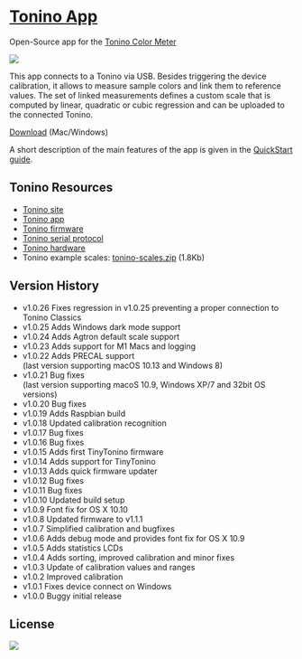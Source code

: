 [Tonino App](https://github.com/myTonino/Tonino-App)
==========

Open-Source app for the [Tonino Color Meter](http://my-tonino.com)

![](src/img/app-screen.png?raw=true)

This app connects to a Tonino via USB. Besides triggering the device calibration, it allows to measure sample colors and link them to reference values. The set of linked measurements defines a custom scale that is computed by linear, quadratic or cubic regression and can be uploaded to the connected Tonino.

[Download](https://github.com/myTonino/Tonino-App/releases/latest) (Mac/Windows)

A short description of the main features of the app is given in the [QuickStart guide](src/doc/QuickStart/QuickStart.md).

Tonino Resources
---------------
- [Tonino site](http://my-tonino.com)
- [Tonino app](https://github.com/myTonino/Tonino-App)
- [Tonino firmware](https://github.com/myTonino/Tonino-Firmware)
- [Tonino serial protocol](https://github.com/myTonino/Tonino-Firmware/blob/master/Tonino-Serial.md)
- [Tonino hardware](https://github.com/myTonino/Tonino-Hardware)
- Tonino example scales: [tonino-scales.zip](https://github.com/myTonino/Tonino-App/releases/download/v1.0.8/tonino-scales.zip)  (1.8Kb)

Version History
---------------
- v1.0.26 Fixes regression in v1.0.25 preventing a proper connection to Tonino Classics
- v1.0.25 Adds Windows dark mode support
- v1.0.24 Adds Agtron default scale support
- v1.0.23 Adds support for M1 Macs and logging
- v1.0.22 Adds PRECAL support<br>(last version supporting macOS 10.13 and Windows 8)</br>
- v1.0.21 Bug fixes<br>(last version supporting macoS 10.9, Windows XP/7 and 32bit OS versions)</br>
- v1.0.20 Bug fixes
- v1.0.19 Adds Raspbian build
- v1.0.18 Updated calibration recognition
- v1.0.17 Bug fixes
- v1.0.16 Bug fixes
- v1.0.15 Adds first TinyTonino firmware
- v1.0.14 Adds support for TinyTonino
- v1.0.13 Adds quick firmware updater
- v1.0.12 Bug fixes
- v1.0.11 Bug fixes
- v1.0.10 Updated build setup
- v1.0.9 Font fix for OS X 10.10
- v1.0.8 Updated firmware to v1.1.1
- v1.0.7 Simplified calibration and bugfixes
- v1.0.6 Adds debug mode and provides font fix for OS X 10.9
- v1.0.5 Adds statistics LCDs
- v1.0.4 Adds sorting, improved calibration and minor fixes
- v1.0.3 Update of calibration values and ranges
- v1.0.2 Improved calibration
- v1.0.1 Fixes device connect on Windows
- v1.0.0 Buggy initial release

License
-------

[![](http://www.gnu.org/graphics/gplv3-88x31.png)](http://www.gnu.org/copyleft/gpl.html)
